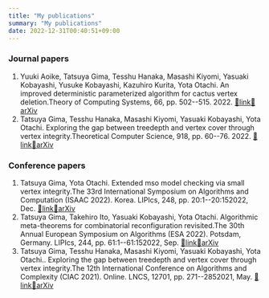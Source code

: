 ```yaml
---
title: "My publications"
summary: "My publications"
date: 2022-12-31T00:40:51+09:00
---
```

### Journal papers
1. Yuuki Aoike, Tatsuya Gima, Tesshu Hanaka, Masashi Kiyomi, Yasuaki Kobayashi, Yusuke Kobayashi, Kazuhiro Kurita, Yota Otachi. An improved deterministic parameterized algorithm for cactus vertex deletion.Theory of Computing Systems, 66, pp. 502--515. 2022. [📖link](https://doi.org/10.1007/s00224-022-10076-x)[📝arXiv](https://arxiv.org/abs/2012.04910)
1. Tatsuya Gima, Tesshu Hanaka, Masashi Kiyomi, Yasuaki Kobayashi, Yota Otachi. Exploring the gap between treedepth and vertex cover through vertex integrity.Theoretical Computer Science, 918, pp. 60--76. 2022. [📖link](https://doi.org/10.1016/j.tcs.2022.03.021)[📝arXiv](https://arxiv.org/abs/2101.09414)
### Conference papers
1. Tatsuya Gima, Yota Otachi. Extended mso model checking via small vertex integrity.The 33rd International Symposium on Algorithms and Computation (ISAAC 2022). Korea. LIPIcs, 248, pp. 20:1--20:152022, Dec. [📖link](https://doi.org/10.4230/LIPIcs.ISAAC.2022.20)[📝arXiv](https://arxiv.org/abs/2202.08445)
1. Tatsuya Gima, Takehiro Ito, Yasuaki Kobayashi, Yota Otachi. Algorithmic meta-theorems for combinatorial reconfiguration revisited.The 30th Annual European Symposium on Algorithms (ESA 2022). Potsdam, Germany. LIPIcs, 244, pp. 61:1--61:152022, Sep. [📖link](https://doi.org/10.4230/LIPIcs.ESA.2022.61)[📝arXiv](https://arxiv.org/abs/2207.01024)
1. Tatsuya Gima, Tesshu Hanaka, Masashi Kiyomi, Yasuaki Kobayashi, Yota Otachi.. Exploring the gap between treedepth and vertex cover through vertex integrity.The 12th International Conference on Algorithms and Complexity (CIAC 2021). Online. LNCS, 12701, pp. 271--2852021, May. [📖link](https://doi.org/10.1007/978-3-030-75242-2_19)[📝arXiv](https://arxiv.org/abs/2101.09414)
